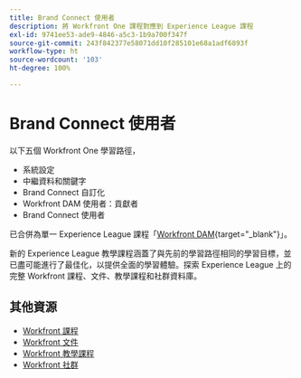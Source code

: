 ```yaml
---
title: Brand Connect 使用者
description: 將 Workfront One 課程對應到 Experience League 課程
exl-id: 9741ee53-ade9-4846-a5c3-1b9a700f347f
source-git-commit: 243f842377e58071dd10f285101e68a1adf6893f
workflow-type: ht
source-wordcount: '103'
ht-degree: 100%

---
```


# Brand Connect 使用者 

以下五個 Workfront One 學習路徑，

* 系統設定 
* 中繼資料和關鍵字 
* Brand Connect 自訂化
* Workfront DAM 使用者：貢獻者 
* Brand Connect 使用者 

已合併為單一 Experience League 課程「[Workfront DAM](https://experienceleague.adobe.com/docs/workfront-learn/tutorials-workfront/workfront-dam-program/system-setup/analyze-and-plan-to-develop-a-workfront-dam-strategy.html?lang=zh-Hant){target="_blank"}」。

新的 Experience League 教學課程涵蓋了與先前的學習路徑相同的學習目標，並已盡可能進行了最佳化，以提供全面的學習體驗。探索 Experience League 上的完整 Workfront 課程、文件、教學課程和社群資料庫。

## 其他資源

* [Workfront 課程](https://experienceleague.adobe.com/?lang=en&amp;Solution=Workfront#courses)
* [Workfront 文件](https://experienceleague.adobe.com/docs/workfront.html)
* [Workfront 教學課程](https://experienceleague.adobe.com/docs/workfront-learn/tutorials-workfront/home.html)
* [Workfront 社群](https://experienceleaguecommunities.adobe.com/t5/workfront/ct-p/workfront)
